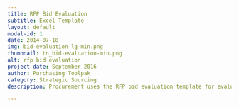 ```yaml
---
title: RFP Bid Evaluation
subtitle: Excel Template
layout: default
modal-id: 1
date: 2014-07-18
img: bid-evaluation-lg-min.png
thumbnail: tn_bid-evaluation-min.png
alt: rfp bid evaluation
project-date: September 2016
author: Purchasing Toolpak
category: Strategic Sourcing
description: Procurement uses the RFP bid evaluation template for evaluating multiple parts. Enter information by item and supplier to calculate total cost.

---
```

